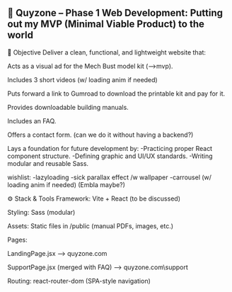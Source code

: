 🤖 Quyzone – Phase 1 Web Development: Putting out my MVP (Minimal Viable Product) to the world
-----------------------------------------------------------------------------------------------


🎯 Objective
Deliver a clean, functional, and lightweight website that:

Acts as a visual ad for the Mech Bust model kit (-->mvp). 

Includes 3 short videos (w/ loading anim if needed)

Puts forward a link to Gumroad to download the printable kit and pay for it.

Provides downloadable building manuals.

Includes an FAQ.

Offers a contact form. (can we do it without having a backend?)

Lays a foundation for future development by:
-Practicing proper React component structure.
-Defining graphic and UI/UX standards.
-Writing modular and reusable Sass.

wishlist: 
-lazyloading 
-sick parallax effect /w wallpaper
-carrousel (w/ loading anim if needed) (Embla maybe?)



⚙️ Stack & Tools
Framework: Vite + React (to be discussed)

Styling: Sass (modular)

Assets: Static files in /public (manual PDFs, images, etc.)

Pages:

LandingPage.jsx --> quyzone.com

SupportPage.jsx (merged with FAQ) --> quyzone.com\support

Routing: react-router-dom (SPA-style navigation)
